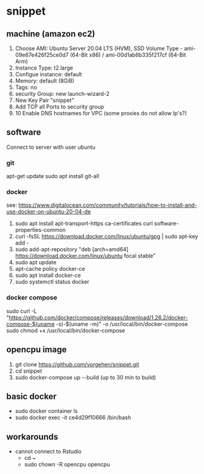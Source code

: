 # snippet

## machine (amazon ec2)
1. Choose AMI: Ubuntu Server 20.04 LTS (HVM), SSD Volume Type - ami-09e67e426f25ce0d7 (64-Bit x86) / ami-00d1ab6b335f217cf (64-Bit Arm)
2. Instance Type: t2.large
3. Configue instance: default
4. Memory: default (8GiB)
5. Tags: no
7. security Group: new launch-wizard-2
8. New Key Pair "snippet"
9. Add TCP all Ports to security group
10. 10 Enable DNS hostnames for VPC (some proxies do not allow Ip's?) 

## software
Connect to server with user ubuntu

### git
apt-get update
sudo apt install git-all

### docker
see: https://www.digitalocean.com/community/tutorials/how-to-install-and-use-docker-on-ubuntu-20-04-de
1. sudo apt install apt-transport-https ca-certificates curl software-properties-common
2. curl -fsSL https://download.docker.com/linux/ubuntu/gpg | sudo apt-key add -
3. sudo add-apt-repository "deb [arch=amd64] https://download.docker.com/linux/ubuntu focal stable"
4. sudo apt update
5. apt-cache policy docker-ce
6. sudo apt install docker-ce
7. sudo systemctl status docker

### docker compose
sudo curl -L "https://github.com/docker/compose/releases/download/1.26.2/docker-compose-$(uname -s)-$(uname -m)" -o /usr/local/bin/docker-compose
sudo chmod +x /usr/local/bin/docker-compose

## opencpu image
1. git clone https://github.com/vorgehen/snippet.git
2. cd snippet
3. sudo docker-compose up --build (up to 30 min to build)

## basic docker
- sudo docker container ls 
- sudo docker exec -it ce4d29f10666 /bin/bash 


## workarounds
- cannot connect to Rstudio 
  - cd ~
  - sudo chown -R opencpu opencpu 
